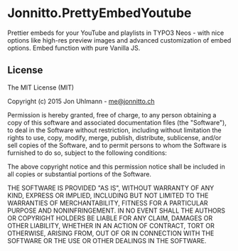 Jonnitto.PrettyEmbedYoutube
===========================

Prettier embeds for your YouTube and playlists in TYPO3 Neos - with nice options like high-res preview images and advanced customization of embed options. Embed function with pure Vanilla JS.

License
-------
The MIT License (MIT)

Copyright (c) 2015 Jon Uhlmann - me@jonnitto.ch

Permission is hereby granted, free of charge, to any person obtaining a copy
of this software and associated documentation files (the "Software"), to deal
in the Software without restriction, including without limitation the rights
to use, copy, modify, merge, publish, distribute, sublicense, and/or sell
copies of the Software, and to permit persons to whom the Software is
furnished to do so, subject to the following conditions:

The above copyright notice and this permission notice shall be included in all
copies or substantial portions of the Software.

THE SOFTWARE IS PROVIDED "AS IS", WITHOUT WARRANTY OF ANY KIND, EXPRESS OR
IMPLIED, INCLUDING BUT NOT LIMITED TO THE WARRANTIES OF MERCHANTABILITY,
FITNESS FOR A PARTICULAR PURPOSE AND NONINFRINGEMENT. IN NO EVENT SHALL THE
AUTHORS OR COPYRIGHT HOLDERS BE LIABLE FOR ANY CLAIM, DAMAGES OR OTHER
LIABILITY, WHETHER IN AN ACTION OF CONTRACT, TORT OR OTHERWISE, ARISING FROM,
OUT OF OR IN CONNECTION WITH THE SOFTWARE OR THE USE OR OTHER DEALINGS IN THE
SOFTWARE.
